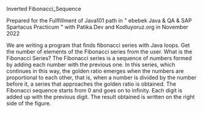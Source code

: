 Inverted Fibonacci_Sequence

Prepared for the Fullfillment of Java101 path in " ebebek Java & QA & SAP Spartacus Practicum " with Patika.Dev and Kodluyoruz.org in November 2022

We are writing a program that finds fibonacci series with Java loops. Get the number of elements of the Fibonacci series from the user.
What is the Fibonacci Series?
The Fibonacci series is a sequence of numbers formed by adding each number with the previous one. In this series, which continues in this way, the golden ratio emerges when the numbers are proportional to each other, that is, when a number is divided by the number before it, a series that approaches the golden ratio is obtained. The Fibonacci sequence starts from 0 and goes on to infinity. Each digit is added up with the previous digit. The result obtained is written on the right side of the figure.